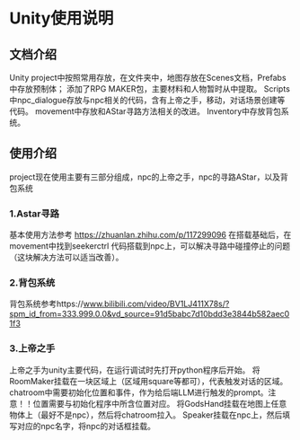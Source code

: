 # Unity使用说明

## 文档介绍

Unity project中按照常用存放，在文件夹中，地图存放在Scenes文档，Prefabs中存放预制体；
添加了RPG MAKER包，主要材料和人物暂时从中提取。
Scripts中npc_dialogue存放与npc相关的代码，含有上帝之手，移动，对话场景创建等代码。
movement中存放和AStar寻路方法相关的改进。
Inventory中存放背包系统。

## 使用介绍

project现在使用主要有三部分组成，npc的上帝之手，npc的寻路AStar，以及背包系统
### 1.Astar寻路
基本使用方法参考 https://zhuanlan.zhihu.com/p/117299096
在搭载基础后，在movement中找到seekerctrl 代码搭载到npc上，可以解决寻路中碰撞停止的问题（这块解决方法可以适当改善）。
### 2.背包系统
背包系统参考https://www.bilibili.com/video/BV1LJ411X78s/?spm_id_from=333.999.0.0&vd_source=91d5babc7d10bdd3e3844b582aec01f3
### 3.上帝之手
上帝之手为unity主要代码，在运行调试时先打开python程序后开始。
将RoomMaker挂载在一块区域上（区域用square等都可），代表触发对话的区域。chatroom中需要初始化位置和事件，作为给后端LLM进行触发的prompt。注意！！位置需要与初始化程序中所含位置对应。
将GodsHand挂载在地图上任意物体上（最好不是npc），然后将chatroom拉入。
Speaker挂载在npc上，然后填写对应的npc名字，将npc的对话框挂载。

